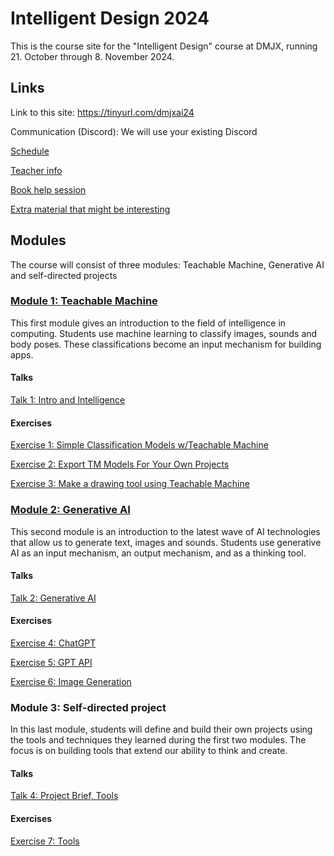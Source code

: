 # Intelligent Design 2024

This is the course site for the "Intelligent Design" course at DMJX, running 21. October through 8. November 2024.

## Links

Link to this site: https://tinyurl.com/dmjxai24

Communication (Discord): We will use your existing Discord

[Schedule](https://docs.google.com/spreadsheets/d/1A29iED_wZl75UF0KPcnatoZ7bSxSP5E8diURj0rZZDg)

[Teacher info](/teacher.md)

[Book help session](https://calendly.com/superultra/dmjx-intelligent-design-2024)

[Extra material that might be interesting](/extra-material.md)

## Modules

The course will consist of three modules: Teachable Machine, Generative AI and self-directed projects

### [Module 1: Teachable Machine](/modules/module1-teachable-machine/)

This first module gives an introduction to the field of intelligence in computing. Students use machine learning to classify images, sounds and body poses. These classifications become an input mechanism for building apps.

#### Talks

[Talk 1: Intro and Intelligence](/modules/module1-teachable-machine/talk1-intro-and-intelligence.pdf)

#### Exercises

[Exercise 1: Simple Classification Models w/Teachable Machine](/modules/module1-teachable-machine/exercise1-teachable-machine-image-project.md)

[Exercise 2: Export TM Models For Your Own Projects](/modules/module1-teachable-machine/exercise2-export-and-use-model.md)

[Exercise 3: Make a drawing tool using Teachable Machine](/modules/module1-teachable-machine/exercise3-your-first-teachable-machine-app.md)

### [Module 2: Generative AI](/modules/module2-generative-ai/)

This second module is an introduction to the latest wave of AI technologies that allow us to generate text, images and sounds. Students use generative AI as an input mechanism, an output mechanism, and as a thinking tool.

#### Talks

[Talk 2: Generative AI](/modules/module2-generative-ai/talk2-generative-ai.pdf)

#### Exercises

[Exercise 4: ChatGPT](/modules/module2-generative-ai/exercise4-chatgpt.md)

[Exercise 5: GPT API](/modules/module2-generative-ai/exercise5-gpt-api.md)

[Exercise 6: Image Generation](/modules/module2-generative-ai/exercise6-image-generation.md)

### Module 3: Self-directed project

In this last module, students will define and build their own projects using the tools and techniques they learned during the first two modules. The focus is on building tools that extend our ability to think and create.

#### Talks

[Talk 4: Project Brief, Tools](/modules/module3-project/talk4-project-brief-tools.pdf)

#### Exercises

[Exercise 7: Tools](/modules/module3-project/exercise7-tools.md)
